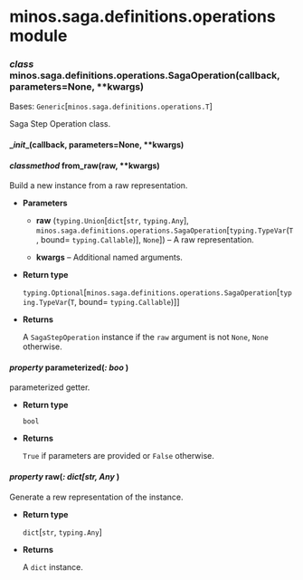 # minos.saga.definitions.operations module


### _class_ minos.saga.definitions.operations.SagaOperation(callback, parameters=None, \*\*kwargs)
Bases: `Generic`[`minos.saga.definitions.operations.T`]

Saga Step Operation class.


#### \__init__(callback, parameters=None, \*\*kwargs)

#### _classmethod_ from_raw(raw, \*\*kwargs)
Build a new instance from a raw representation.


* **Parameters**

    
    * **raw** (`typing.Union`[`dict`[`str`, `typing.Any`], `minos.saga.definitions.operations.SagaOperation`[`typing.TypeVar`(`T`, bound= `typing.Callable`)], `None`]) – A raw representation.


    * **kwargs** – Additional named arguments.



* **Return type**

    `typing.Optional`[`minos.saga.definitions.operations.SagaOperation`[`typing.TypeVar`(`T`, bound= `typing.Callable`)]]



* **Returns**

    A `SagaStepOperation` instance if the `raw` argument is not `None`, `None` otherwise.



#### _property_ parameterized(_: boo_ )
parameterized getter.


* **Return type**

    `bool`



* **Returns**

    `True` if parameters are provided or `False` otherwise.



#### _property_ raw(_: dict[str, Any_ )
Generate a rew representation of the instance.


* **Return type**

    `dict`[`str`, `typing.Any`]



* **Returns**

    A `dict` instance.
